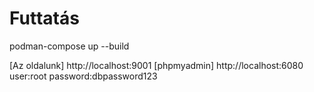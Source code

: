 # Futtatás

podman-compose up --build

[Az oldalunk]     http://localhost:9001
[phpmyadmin]      http://localhost:6080     user:root       password:dbpassword123





